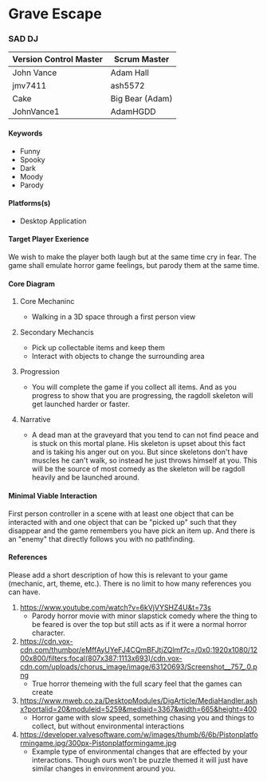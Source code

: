 # Grave Escape

### SAD DJ

| Version Control Master | Scrum Master    |
| ---------------------- | --------------- |
| John Vance             | Adam Hall       |
| jmv7411                | ash5572         |
| Cake                   | Big Bear (Adam) |
| JohnVance1             | AdamHGDD        |

#### Keywords

-   Funny
-   Spooky
-   Dark
-   Moody
-   Parody

#### Platforms(s)

-   Desktop Application

#### Target Player Exerience

We wish to make the player both laugh but at the same time cry in fear. The game shall emulate horror game feelings, but parody them at the same time.

#### Core Diagram

1.  Core Mechaninc

    -   Walking in a 3D space through a first person view

2.  Secondary Mechancis

    -   Pick up collectable items and keep them
    -   Interact with objects to change the surrounding area


3.  Progression

    -   You will complete the game if you collect all items. And as you progress to show that you are progressing, the ragdoll skeleton will get launched harder or faster.

4.  Narrative

    -   A dead man at the graveyard that you tend to can not find peace and is stuck on this mortal plane. His skeleton is upset about this fact and is taking his anger out on you. But since skeletons don't have muscles he can't walk, so instead he just throws himself at you. This will be the source of most comedy as the skeleton will be ragdoll heavily and be launched around.

#### Minimal Viable Interaction

First person controller in a scene with at least one object that can be interacted with and one object that can be "picked up" such that they disappear and the game remembers you have pick an item up. And there is an "enemy" that directly follows you with  no pathfinding.

#### References

Please add a short description of how this is relevant to your game (mechanic, art, theme, etc.). There is no limit to how many references you can have.

1.  https://www.youtube.com/watch?v=6kVjVYSHZ4U&t=73s
    -  Parody horror movie with minor slapstick comedy where the thing to be feared is over the top but still acts as if it were a normal horror character.
2.  https://cdn.vox-cdn.com/thumbor/eMffAyUYeFJ4CQmBFJtjZQlmf7c=/0x0:1920x1080/1200x800/filters:focal(807x387:1113x693)/cdn.vox-cdn.com/uploads/chorus_image/image/63120693/Screenshot__757_.0.png
    -  True horror themeing with the full scary feel that the games can create
3. https://www.mweb.co.za/DesktopModules/DigArticle/MediaHandler.ashx?portalid=20&moduleid=5259&mediaid=3367&width=665&height=400
    -  Horror game with slow speed, something chasing you and things to collect, but without environmental interactions
4.  https://developer.valvesoftware.com/w/images/thumb/6/6b/Pistonplatformingame.jpg/300px-Pistonplatformingame.jpg
    -  Example type of environmental changes that are effected by your interactions. Though ours won't be puzzle themed it will just have similar changes in environment around you.
